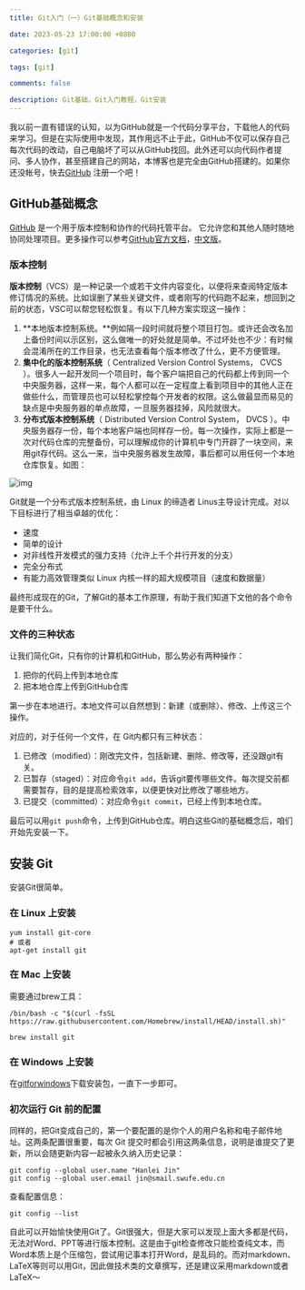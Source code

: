 ```yaml
---
title: Git入门（一）Git基础概念和安装

date: 2023-05-23 17:00:00 +0800

categories: [git]

tags: [git]

comments: false

description: Git基础，Git入门教程，Git安装
---
```


我以前一直有错误的认知，以为GitHub就是一个代码分享平台，下载他人的代码来学习。但是在实际使用中发现，其作用远不止于此，GitHub不仅可以保存自己每次代码的改动，自己电脑坏了可以从GitHub找回。此外还可以向代码作者提问、多人协作，甚至搭建自己的网站，本博客也是完全由GitHub搭建的。如果你还没帐号，快去[GitHub](https://github.com/) 注册一个吧！

## GitHub基础概念

[GitHub](https://github.com/) 是一个用于版本控制和协作的代码托管平台。 它允许您和其他人随时随地协同处理项目。更多操作可以参考[GitHub官方文档](https://docs.github.com/zh)，[中文版](https://gitee.com/progit)。

### 版本控制

**版本控制**（VCS）是一种记录一个或若干文件内容变化，以便将来查阅特定版本修订情况的系统。比如误删了某些关键文件，或者刚写的代码跑不起来，想回到之前的状态，VSC可以帮您轻松恢复。有以下几种方案实现这一操作：

1. **本地版本控制系统。**例如隔一段时间就将整个项目打包。或许还会改名加上备份时间以示区别，这么做唯一的好处就是简单。不过坏处也不少：有时候会混淆所在的工作目录，也无法查看每个版本修改了什么，更不方便管理。
2. **集中化的版本控制系统**（ Centralized Version Control Systems， CVCS ）。很多人一起开发同一个项目时，每个客户端把自己的代码都上传到同一个中央服务器，这样一来，每个人都可以在一定程度上看到项目中的其他人正在做些什么，而管理员也可以轻松掌控每个开发者的权限。这么做最显而易见的缺点是中央服务器的单点故障，一旦服务器挂掉，风险就很大。
3. **分布式版本控制系统**（ Distributed Version Control System， DVCS ）。中央服务器存一份，每个本地客户端也同样存一份。每一次操作，实际上都是一次对代码仓库的完整备份，可以理解成你的计算机中专门开辟了一块空间，来用git存代码。这么一来，当中央服务器发生故障，事后都可以用任何一个本地仓库恢复。如图：

![img](https://gitee.com/progit/figures/18333fig0103-tn.png)

Git就是一个分布式版本控制系统，由 Linux 的缔造者 Linus主导设计完成。对以下目标进行了相当卓越的优化：

- 速度
- 简单的设计
- 对非线性开发模式的强力支持（允许上千个并行开发的分支）
- 完全分布式
- 有能力高效管理类似 Linux 内核一样的超大规模项目（速度和数据量）

最终形成现在的Git，了解Git的基本工作原理，有助于我们知道下文他的各个命令是要干什么。

### 文件的三种状态

让我们简化Git，只有你的计算机和GitHub，那么势必有两种操作：

1. 把你的代码上传到本地仓库
2. 把本地仓库上传到GitHub仓库

第一步在本地进行。本地文件可以自然想到：新建（或删除）、修改、上传这三个操作。

对应的，对于任何一个文件，在 Git内都只有三种状态：

1. 已修改（modified）：刚改完文件，包括新建、删除、修改等，还没跟git有关。
2. 已暂存（staged）：对应命令`git add`，告诉git要传哪些文件。每次提交前都需要暂存，目的是提高检索效率，以便更快对比修改了哪些地方。
3. 已提交（committed）：对应命令`git commit`，已经上传到本地仓库。

最后可以用`git push`命令，上传到GitHub仓库。明白这些Git的基础概念后，咱们开始先安装一下。

## 安装 Git

安装Git很简单。

### 在 Linux 上安装

```shell
yum install git-core
# 或者
apt-get install git
```

### 在 Mac 上安装

需要通过brew工具：

```shell
/bin/bash -c "$(curl -fsSL https://raw.githubusercontent.com/Homebrew/install/HEAD/install.sh)" 

brew install git
```

### 在 Windows 上安装

在[gitforwindows](https://gitforwindows.org/)下载安装包，一直下一步即可。

### 初次运行 Git 前的配置

同样的，把Git变成自己的，第一个要配置的是你个人的用户名称和电子邮件地址。这两条配置很重要，每次 Git 提交时都会引用这两条信息，说明是谁提交了更新，所以会随更新内容一起被永久纳入历史记录：

```shell
git config --global user.name "Hanlei Jin"
git config --global user.email jin@smail.swufe.edu.cn
```

查看配置信息：

```shell
git config --list
```

自此可以开始愉快使用Git了。Git很强大，但是大家可以发现上面大多都是代码，无法对Word、PPT等进行版本控制。这是由于git检查修改只能检查纯文本，而Word本质上是个压缩包，尝试用记事本打开Word，是乱码的。而对markdown、LaTeX等则可以用Git，因此做技术类的文章撰写，还是建议采用markdown或者LaTeX～
